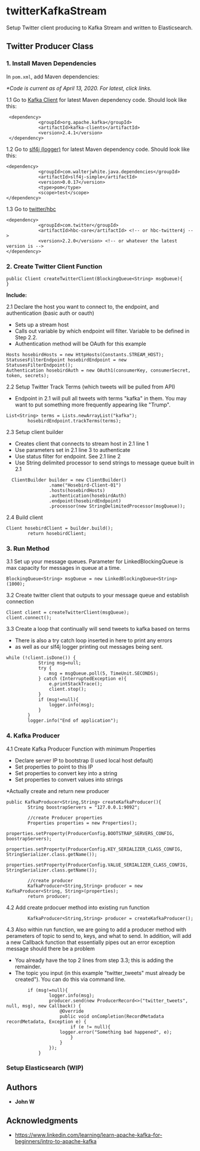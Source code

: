 # twitterKafkaStream

Setup Twitter client producing to Kafka Stream and written to Elasticsearch.

## Twitter Producer Class

### 1. Install Maven Dependencies
In `pom.xml`, add Maven dependencies:

_*Code is current as of April 13, 2020. For latest, click links._

1.1 Go to [Kafka Client](http://www.dropwizard.io/1.0.2/docs/) for latest Maven dependency code. Should look like this:
```
 <dependency>
            <groupId>org.apache.kafka</groupId>
            <artifactId>kafka-clients</artifactId>
            <version>2.4.1</version>
 </dependency>
```
1.2 Go to [slf4j (logger)](https://mvnrepository.com/artifact/com.walterjwhite.java.dependencies/slf4j-simple) for latest Maven dependency code. Should look like this:
```
<dependency>
            <groupId>com.walterjwhite.java.dependencies</groupId>
            <artifactId>slf4j-simple</artifactId>
            <version>0.0.17</version>
            <type>pom</type>
            <scope>test</scope>
</dependency>
```
1.3 Go to [twitter/hbc](https://github.com/twitter/hbc)
```
<dependency>
            <groupId>com.twitter</groupId>
            <artifactId>hbc-core</artifactId> <!-- or hbc-twitter4j -->
            <version>2.2.0</version> <!-- or whatever the latest version is -->
</dependency>
```
### 2. Create Twitter Client Function
```
public Client createTwitterClient(BlockingQueue<String> msgQueue){
}
```
**Include:**

2.1 Declare the host you want to connect to, the endpoint, and authentication (basic auth or oauth)
* Sets up a stream host
* Calls out variable by which endpoint will filter. Variable to be defined in Step 2.2.
* Authentication method will be OAuth for this example
```
Hosts hosebirdHosts = new HttpHosts(Constants.STREAM_HOST);
StatusesFilterEndpoint hosebirdEndpoint = new StatusesFilterEndpoint();
Authentication hosebirdAuth = new OAuth1(consumerKey, consumerSecret, token, secrets);
```
2.2 Setup Twitter Track Terms (which tweets will be pulled from API)
* Endpoint in 2.1 will pull all tweets with terms "kafka" in them. You may want to put something more frequently appearing like "Trump".
```
List<String> terms = Lists.newArrayList("kafka");
        hosebirdEndpoint.trackTerms(terms);
```
2.3 Setup client builder
* Creates client that connects to stream host in 2.1 line 1
* Use parameters set in  2.1 line 3 to authenticate
* Use status filter for endpoint. See 2.1 line 2
* Use String delimited processor to send strings to message queue built in 2.1

```
  ClientBuilder builder = new ClientBuilder()
                .name("Hosebird-Client-01")                              
                .hosts(hosebirdHosts)
                .authentication(hosebirdAuth)
                .endpoint(hosebirdEndpoint)
                .processor(new StringDelimitedProcessor(msgQueue));                         
```
2.4 Build client
```
Client hosebirdClient = builder.build();
        return hosebirdClient;
```

### 3. Run Method
3.1 Set up your message queues.
Parameter for LinkedBlockingQueue is max capacity for messages in queue at a time.
```
BlockingQueue<String> msgQueue = new LinkedBlockingQueue<String>(1000);
```
3.2 Create twitter client that outputs to your message queue and establish connection
```
Client client = createTwitterClient(msgQueue);
client.connect();
```
3.3 Create a loop that continually will send tweets to kafka based on terms
* There is also a try catch loop inserted in here to print any errors
* as well as our slf4j logger printing out messages being sent.
```
while (!client.isDone()) {
            String msg=null;
            try {
                msg = msgQueue.poll(5, TimeUnit.SECONDS);
            } catch (InterruptedException e){
                e.printStackTrace();
                client.stop();
            }
            if (msg!=null){
                logger.info(msg);
            }
        }
        logger.info("End of application");
```

### 4. Kafka Producer
4.1 Create Kafka Producer Function with minimum Properties
* Declare server IP to bootstrap (I used local host default)
* Set properties to point to this IP
* Set properties to convert key into a string
* Set properties to convert values into strings

*Actually create and return new producer
```
public KafkaProducer<String,String> createKafkaProducer(){
        String boostrapServers = "127.0.0.1:9092";

        //create Producer properties
        Properties properties = new Properties();
        properties.setProperty(ProducerConfig.BOOTSTRAP_SERVERS_CONFIG, boostrapServers);
        properties.setProperty(ProducerConfig.KEY_SERIALIZER_CLASS_CONFIG, StringSerializer.class.getName());
        properties.setProperty(ProducerConfig.VALUE_SERIALIZER_CLASS_CONFIG, StringSerializer.class.getName());

        //create producer
        KafkaProducer<String,String> producer = new KafkaProducer<String, String>(properties);
        return producer;
```
4.2 Add create prdocuer method into existing run function
```
        KafkaProducer<String,String> producer = createKafkaProducer();
```
4.3 Also within run function, we are going to add a producer method with perameters of topic to send to, keys, and what to send. In addition, will add a new Callback function that essentially pipes out an error exception message should there be a problem
* You already have the top 2 lines from step 3.3; this is adding the remainder.
* The topic you input (in this example "twitter_tweets" must already be created"). You can do this via command line.
```
        if (msg!=null){
                logger.info(msg);
                producer.send(new ProducerRecord<>("twitter_tweets", null, msg), new Callback() {
                    @Override
                    public void onCompletion(RecordMetadata recordMetadata, Exception e) {
                        if (e != null){
                    logger.error("Something bad happened", e);
                        }
                    }
                });
            }
```


### Setup Elasticsearch (WIP)




## Authors

* **John W**


## Acknowledgments

* https://www.linkedin.com/learning/learn-apache-kafka-for-beginners/intro-to-apache-kafka

